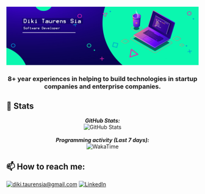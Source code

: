 ![Banner](https://github.com/dikitaurensia/dikitaurensia/blob/main/banner.jpg)

<h3 align="center">8+ year experiences in helping to build technologies in startup companies and enterprise companies.</h3>

<!-- Most Used Languages 
<img height="180em" src="https://github-readme-stats.vercel.app/api/top-langs/?username=dikitaurensia&exclude_repo=KNN-Image-Classification&show_icons=true&hide_border=true&langs_count=8&theme=dark"/>
</p>-->

<h2>👀 Stats</h2>
<div>
  <p align="center">
  <b><em>GitHub Stats:</em></b> <br/>
    <img src="https://github-readme-streak-stats.herokuapp.com/?user=dikitaurensia" alt="GitHub Stats" /> <br/><br/>
  <b><em>Programming activity (Last 7 days):</em></b> <br/>
    <img src="https://github-readme-stats.vercel.app/api/wakatime?username=dikitaurensia" alt="WakaTime" />
  </p>
</div>

<h2>📫 How to reach me:</h2>

<a href="mailto:diki.taurensia@gmail.com">![diki.taurensia@gmail.com](https://img.shields.io/badge/Gmail-D14836?style=for-the-badge&logo=gmail&logoColor=white)</a> <a href="https://www.linkedin.com/in/dikitaurensia/">![LinkedIn](https://img.shields.io/badge/LinkedIn-0077B5?style=for-the-badge&logo=linkedin&logoColor=white)</a>
